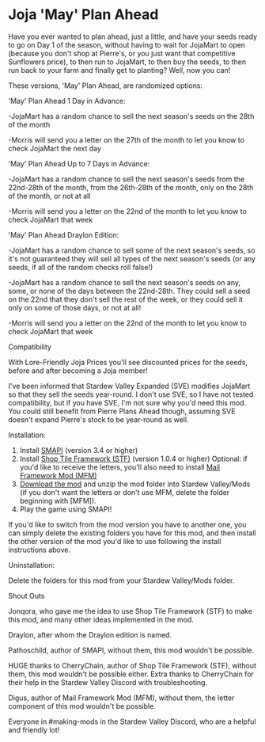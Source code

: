 # Joja 'May' Plan Ahead
Have you ever wanted to plan ahead, just a little, and have your seeds ready to go on Day 1 of the season, without having to wait for JojaMart to open (because you don't shop at Pierre's, or you just want that competitive Sunflowers price), to then run to JojaMart, to then buy the seeds, to then run back to your farm and finally get to planting? Well, now you can!

These versions, 'May' Plan Ahead, are randomized options:

'May' Plan Ahead 1 Day in Advance:

-JojaMart has a random chance to sell the next season's seeds on the 28th of the month

-Morris will send you a letter on the 27th of the month to let you know to check JojaMart the next day

'May' Plan Ahead Up to 7 Days in Advance:

-JojaMart has a random chance to sell the next season's seeds from the 22nd-28th of the month, from the 26th-28th of the month, only on the 28th of the month, or not at all

-Morris will send you a letter on the 22nd of the month to let you know to check JojaMart that week

'May' Plan Ahead Draylon Edition:

-JojaMart has a random chance to sell some of the next season's seeds, so it's not guaranteed they will sell all types of the next season's seeds (or any seeds, if all of the random checks roll false!)

-JojaMart has a random chance to sell the next season's seeds on any, some, or none of the days between the 22nd-28th. They could sell a seed on the 22nd that they don't sell the rest of the week, or they could sell it only on some of those days, or not at all!

-Morris will send you a letter on the 22nd of the month to let you know to check JojaMart that week

Compatibility

With Lore-Friendly Joja Prices you'll see discounted prices for the seeds, before and after becoming a Joja member!

I've been informed that Stardew Valley Expanded (SVE) modifies JojaMart so that they sell the seeds year-round. I don't use SVE, so I have not tested compatibility, but if you have SVE, I'm not sure why you'd need this mod. You could still benefit from Pierre Plans Ahead though, assuming SVE doesn't expand Pierre's stock to be year-round as well.

Installation:

1. Install <a href="https://smapi.io/">SMAPI</a> (version 3.4 or higher)
2. Install  <a href="https://www.nexusmods.com/stardewvalley/mods/5005">Shop Tile Framework (STF)</a> (version 1.0.4 or higher)
Optional: if you'd like to receive the letters, you'll also need to install <a href="https://www.nexusmods.com/stardewvalley/mods/1536">Mail Framework Mod (MFM)</a>
3. <a href="https://github.com/LenneDalben/StardewValleyModsGPL/releases/">Download the mod</a> and unzip the mod folder into Stardew Valley/Mods (if you don't want the letters or don't use MFM, delete the folder beginning with [MFM]).
4. Play the game using SMAPI!


If you'd like to switch from the mod version you have to another one, you can simply delete the existing folders you have for this mod, and then install the other version of the mod you'd like to use following the install instructions above.

Uninstallation:

Delete the folders for this mod from your Stardew Valley/Mods folder.

Shout Outs

Jonqora, who gave me the idea to use Shop Tile Framework (STF) to make this mod, and many other ideas implemented in the mod.

Draylon, after whom the Draylon edition is named.

Pathoschild, author of SMAPI, without them, this mod wouldn't be possible.

HUGE thanks to CherryChain, author of Shop Tile Framework (STF), without them, this mod wouldn't be possible either. Extra thanks to CherryChain for their help in the Stardew Valley Discord with troubleshooting. 

Digus, author of Mail Framework Mod (MFM), without them, the letter component of this mod wouldn't be possible.

Everyone in #making-mods in the Stardew Valley Discord, who are a helpful and friendly lot!
